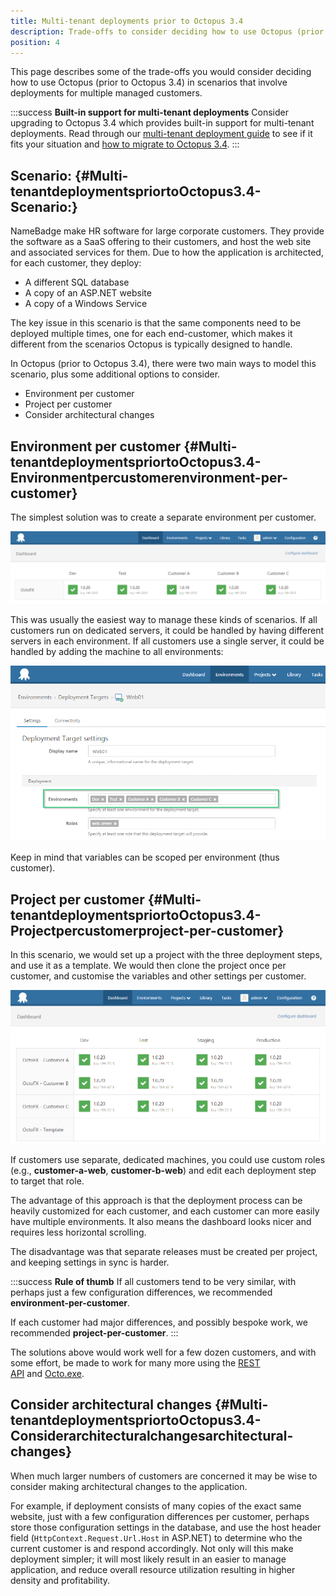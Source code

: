 ```yaml
---
title: Multi-tenant deployments prior to Octopus 3.4
description: Trade-offs to consider deciding how to use Octopus (prior to Octopus 3.4) in scenarios that involve deployments for multiple managed customers.
position: 4
---
```


This page describes some of the trade-offs you would consider deciding how to use Octopus (prior to Octopus 3.4) in scenarios that involve deployments for multiple managed customers.

:::success
**Built-in support for multi-tenant deployments**
Consider upgrading to Octopus 3.4 which provides built-in support for multi-tenant deployments. Read through our [multi-tenant deployment guide](/docs/guides/multi-tenant-deployments/index.md) to see if it fits your situation and [how to migrate to Octopus 3.4](/docs/guides/multi-tenant-deployments/multi-tenant-deployments-prior-to-octopus-3.4/migrating-to-octopus-3.4.md).
:::

## Scenario: {#Multi-tenantdeploymentspriortoOctopus3.4-Scenario:}

NameBadge make HR software for large corporate customers. They provide the software as a SaaS offering to their customers, and host the web site and associated services for them. Due to how the application is architected, for each customer, they deploy:

- A different SQL database
- A copy of an ASP.NET website
- A copy of a Windows Service

The key issue in this scenario is that the same components need to be deployed multiple times, one for each end-customer, which makes it different from the scenarios Octopus is typically designed to handle.

In Octopus (prior to Octopus 3.4), there were two main ways to model this scenario, plus some additional options to consider.

- Environment per customer
- Project per customer
- Consider architectural changes

## Environment per customer {#Multi-tenantdeploymentspriortoOctopus3.4-Environmentpercustomerenvironment-per-customer}

The simplest solution was to create a separate environment per customer.

![](/docs/images/5669204/5865537.png "width=500")

This was usually the easiest way to manage these kinds of scenarios. If all customers run on dedicated servers, it could be handled by having different servers in each environment. If all customers use a single server, it could be handled by adding the machine to all environments:

![](/docs/images/5669204/5865538.png "width=500")

Keep in mind that variables can be scoped per environment (thus customer).

## Project per customer {#Multi-tenantdeploymentspriortoOctopus3.4-Projectpercustomerproject-per-customer}

In this scenario, we would set up a project with the three deployment steps, and use it as a template. We would then clone the project once per customer, and customise the variables and other settings per customer.

![](/docs/images/5669204/5865539.png "width=500")

If customers use separate, dedicated machines, you could use custom roles (e.g., **customer-a-web**, **customer-b-web**) and edit each deployment step to target that role.

The advantage of this approach is that the deployment process can be heavily customized for each customer, and each customer can more easily have multiple environments. It also means the dashboard looks nicer and requires less horizontal scrolling.

The disadvantage was that separate releases must be created per project, and keeping settings in sync is harder.

:::success
**Rule of thumb**
If all customers tend to be very similar, with perhaps just a few configuration differences, we recommended **environment-per-customer**.

If each customer had major differences, and possibly bespoke work, we recommended **project-per-customer**.
:::

The solutions above would work well for a few dozen customers, and with some effort, be made to work for many more using the [REST API](/docs/api-and-integration/octopus-rest-api.md) and [Octo.exe](/docs/api-and-integration/octo.exe-command-line/index.md).

## Consider architectural changes {#Multi-tenantdeploymentspriortoOctopus3.4-Considerarchitecturalchangesarchitectural-changes}

When much larger numbers of customers are concerned it may be wise to consider making architectural changes to the application.

For example, if deployment consists of many copies of the exact same website, just with a few configuration differences per customer, perhaps store those configuration settings in the database, and use the host header field (`HttpContext.Request.Url.Host` in ASP.NET) to determine who the current customer is and respond accordingly. Not only will this make deployment simpler; it will most likely result in an easier to manage application, and reduce overall resource utilization resulting in higher density and profitability.
